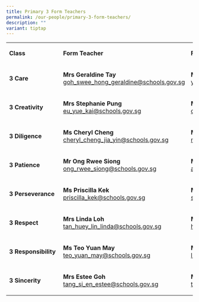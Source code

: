 ```yaml
---
title: Primary 3 Form Teachers
permalink: /our-people/primary-3-form-teachers/
description: ""
variant: tiptap
---
```

<table style="minWidth: 75px">
<colgroup>
<col>
<col>
<col>
</colgroup>
<tbody>
<tr>
<td rowspan="1" colspan="1">
<p><strong>Class</strong>
</p>
</td>
<td rowspan="1" colspan="1">
<p><strong>Form Teacher</strong>
</p>
</td>
<td rowspan="1" colspan="1">
<p><strong>Form Teacher</strong>
</p>
</td>
</tr>
<tr>
<td rowspan="1" colspan="1">
<p><strong>3 Care</strong>
</p>
</td>
<td rowspan="1" colspan="1">
<p><strong>Mrs Geraldine Tay<br></strong><a href="mailto:goh_swee_hong_geraldine@schools.gov.sg" rel="noopener noreferrer nofollow" target="_blank">goh_swee_hong_geraldine@schools.gov.sg</a>
</p>
</td>
<td rowspan="1" colspan="1">
<p><strong>Mdm Eileen Yang<br></strong><a href="mailto:yang_liyun_eileen@schools.gov.sg" rel="noopener noreferrer nofollow" target="_blank">yang_liyun_eileen@schools.gov.sg</a>
</p>
</td>
</tr>
<tr>
<td rowspan="1" colspan="1">
<p><strong>3 Creativity</strong>
</p>
</td>
<td rowspan="1" colspan="1">
<p><strong>Mrs Stephanie Pung<br></strong><a href="mailto:eu_yue_kai@schools.gov.sg" rel="noopener noreferrer nofollow" target="_blank">eu_yue_kai@schools.gov.sg</a>
</p>
</td>
<td rowspan="1" colspan="1">
<p><strong>Mrs Jeanny Wong<br></strong><a href="mailto:s_chong_woan_ling@schools.gov.sg" rel="noopener noreferrer nofollow" target="_blank">chong_woan_ling@schools.gov.sg</a>
</p>
</td>
</tr>
<tr>
<td rowspan="1" colspan="1">
<p><strong>3 Diligence</strong>
</p>
</td>
<td rowspan="1" colspan="1">
<p><strong>Ms Cheryl Cheng<br></strong><a href="mailto:cheryl_cheng_jia_yin@schools.gov.sg" rel="noopener noreferrer nofollow" target="_blank">cheryl_cheng_jia_yin@schools.gov.sg</a>
</p>
</td>
<td rowspan="1" colspan="1">
<p><strong>Mr Mohd Hazli<br></strong><a href="mailto:mohd_hazli_saptu@schools.gov.sg" rel="noopener noreferrer nofollow" target="_blank">mohd_hazli_saptu@schools.gov.sg</a>
</p>
</td>
</tr>
<tr>
<td rowspan="1" colspan="1">
<p><strong>3 Patience</strong>
</p>
</td>
<td rowspan="1" colspan="1">
<p><strong>Mr Ong Rwee Siong</strong>
<br><a href="mailto:ong_rwee_siong@schools.gov.sg" rel="noopener noreferrer nofollow" target="_blank">ong_rwee_siong@schools.gov.sg</a>
</p>
</td>
<td rowspan="1" colspan="1">
<p><strong>Mdm Ang Kar Bee<br></strong><a href="mailto:ang_kar_bee@schools.gov.sg" rel="noopener noreferrer nofollow" target="_blank">ang_kar_bee@schools.gov.sg</a>
</p>
</td>
</tr>
<tr>
<td rowspan="1" colspan="1">
<p><strong>3 Perseverance</strong>
</p>
</td>
<td rowspan="1" colspan="1">
<p><strong>Ms Priscilla Kek<br></strong><a href="mailto:priscilla_kek@schools.gov.sg" rel="noopener noreferrer nofollow" target="_blank">priscilla_kek@schools.gov.sg</a>
</p>
</td>
<td rowspan="1" colspan="1">
<p><strong>Mr Jay Sng<br></strong><a href="mailto:sng_yuan_zhi_jay@schools.gov.sg" rel="noopener noreferrer nofollow" target="_blank">sng_yuan_zhi_jay@schools.gov.sg</a>
</p>
</td>
</tr>
<tr>
<td rowspan="1" colspan="1">
<p><strong>3 Respect</strong>
</p>
</td>
<td rowspan="1" colspan="1">
<p><strong>Mrs Linda Loh<br></strong><a href="mailto:tan_huey_lin_linda@schools.gov.sg" rel="noopener noreferrer nofollow" target="_blank">tan_huey_lin_linda@schools.gov.sg</a>
</p>
</td>
<td rowspan="1" colspan="1">
<p><strong>Mrs Chun-Hong Lin<br></strong><a href="mailto:hong_lin@schools.gov.sg" rel="noopener noreferrer nofollow" target="_blank">hong_lin@schools.gov.sg</a>
</p>
</td>
</tr>
<tr>
<td rowspan="1" colspan="1">
<p><strong>3&nbsp;Responsibility&nbsp;</strong>
</p>
</td>
<td rowspan="1" colspan="1">
<p><strong>Ms Teo Yuan May<br></strong><a href="mailto:teo_yuan_may@schools.gov.sg" rel="noopener noreferrer nofollow" target="_blank">teo_yuan_may@schools.gov.sg</a>
</p>
</td>
<td rowspan="1" colspan="1">
<p><strong>Mr Lloyd Nicholas<br></strong><a href="mailto:lloyd_nicholas_morand@schools.gov.sg" rel="noopener noreferrer nofollow" target="_blank">lloyd_nicholas_morand@schools.gov.sg</a>
</p>
</td>
</tr>
<tr>
<td rowspan="1" colspan="1">
<p><strong>3 Sincerity</strong>
</p>
</td>
<td rowspan="1" colspan="1">
<p><strong>Mrs Estee Goh<br></strong><a href="mailto:tang_si_en_estee@schools.gov.sg" rel="noopener noreferrer nofollow" target="_blank">tang_si_en_estee@schools.gov.sg</a>
</p>
</td>
<td rowspan="1" colspan="1">
<p><strong>Mrs Teo-Mok Ling Ling<br></strong><a href="mailto:teo-mok_ling_ling@schools.gov.sg" rel="noopener noreferrer nofollow" target="_blank">teo-mok_ling_ling@schools.gov.sg</a>
</p>
</td>
</tr>
</tbody>
</table>
<p></p>